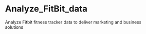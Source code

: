 # Analyze_FitBit_data
Analyze Fitbit fitness tracker data to deliver marketing and business solutions
